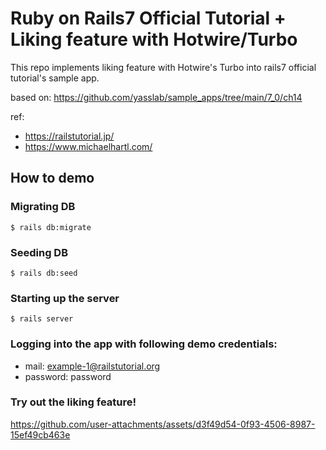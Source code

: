 # Ruby on Rails7 Official Tutorial + Liking feature with Hotwire/Turbo

This repo implements liking feature with Hotwire's Turbo into rails7 official tutorial's sample app.

based on: https://github.com/yasslab/sample_apps/tree/main/7_0/ch14

ref:
- https://railstutorial.jp/
- https://www.michaelhartl.com/


## How to demo

### Migrating DB
```
$ rails db:migrate
```

### Seeding DB
```
$ rails db:seed
```

### Starting up the server
```
$ rails server
```

### Logging into the app with following demo credentials:
- mail: example-1@railstutorial.org
- password: password

### Try out the liking feature!

https://github.com/user-attachments/assets/d3f49d54-0f93-4506-8987-15ef49cb463e


